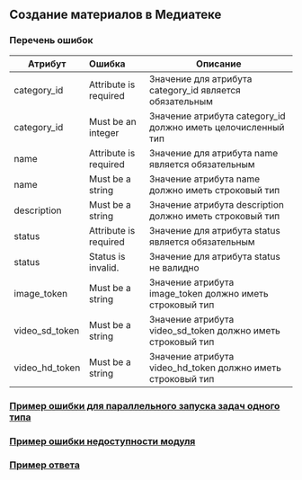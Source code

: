 ## Создание материалов в Медиатеке
### Перечень ошибок
| Атрибут        | Ошибка                        | Описание                                            |
|----------------|:------------------------------|-----------------------------------------------------|
| category_id    | Attribute is required | Значение для атрибута category_id является обязательным |
| category_id    | Must be an integer | Значение атрибута category_id должно иметь целочисленный тип |
| name           | Attribute is required | Значение для атрибута name является обязательным |
| name           | Must be a string | Значение атрибута name должно иметь строковый тип |
| description    | Must be a string | Значение атрибута description должно иметь строковый тип |
| status         | Attribute is required | Значение для атрибута status является обязательным |
| status         | Status is invalid.    | Значение для атрибута status не валидно |
| image_token    | Must be a string | Значение атрибута image_token должно иметь строковый тип |
| video_sd_token | Must be a string | Значение атрибута video_sd_token должно иметь строковый тип |
| video_hd_token | Must be a string | Значение атрибута video_hd_token должно иметь строковый тип |
### [Пример ошибки для параллельного запуска задач одного типа](https://github.com/ekvio-dev/integration-api-response-examples/blob/master/examples/v2/uniq_task_error.json)
### [Пример ошибки недоступности модуля](https://github.com/ekvio-dev/integration-api-response-examples/blob/master/examples/v2/module_unavalible_error.json)
### [Пример ответа](https://github.com/ekvio-dev/integration-api-response-examples/blob/master/examples/v2/media/media_create.json)